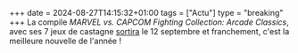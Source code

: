 +++ 
date = 2024-08-27T14:15:32+01:00
tags = ["Actu"]
type = "breaking"
+++ 
La compile *MARVEL vs. CAPCOM Fighting Collection: Arcade Classics*, avec ses 7 jeux de castagne [sortira](https://www.youtube.com/watch?v=K50UaEZw2bM) le 12 septembre et franchement, c'est la meilleure nouvelle de l'année !